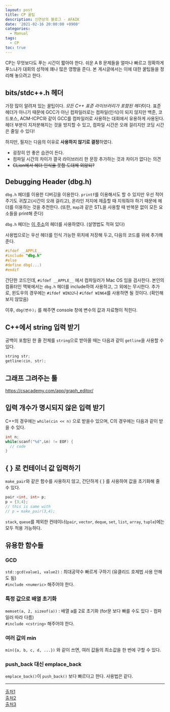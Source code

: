 ```yaml
---
layout: post
title: CP 꿀팁
description: 신연상의 블로그 - AFAIK
date: '2021-02-16 20:00:00 +0900'
categories:
  - Manual
tags:
  - CP
toc: true
---
```


CP는 무엇보다도 푸는 시간이 짧아야 한다. 쉬운 A B 문제들을 얼마나 빠르고 정확하게 푸느냐가 대회의 성적에 꽤나 많은 영향을 준다. 본 게시글에서는 이에 대한 꿀팁들을 정리해 놓으려고 한다.

<!-- more -->

## bits/stdc++.h 헤더
가장 많이 알려져 있는 꿀팁이다. *모든 C++ 표준 라이브러리가 포함된 헤더*이다. 표준 헤더가 아니기 때문에 GCC가 아닌 컴파일러로는 컴파일(인식)이 되지 않지만 백준, 코드포스, ACM-ICPC와 같이 GCC를 컴파일러로 사용하는 대회에서 유용하게 사용된다. 헤더 부분이 지저분해지는 것을 방지할 수 있고, 컴파일 시간은 오래 걸리지만 코딩 시간은 줄일 수 있다!  

하지만, 필자는 다음의 이유로 **사용하지 않기로 결정**하였다. 
- 굉장히 안 좋은 습관이 든다.  
- 컴파일 시간의 차이가 결국 라이브러리 한 문장 추가하는 것과 차이가 없다는 의견 
- ~~CLion에서 헤더 인식을 못함 도대체 외않되?~~

## Debugging Header (dbg.h)
`dbg.h` 헤더를 이용한 디버깅을 이용한다. `printf`를 이용해서도 할 수 있지만 우선 적어주기도 귀찮고(시간이 오래 걸리고), 온라인 저지에 제출할 때 지워줘야 하기 때문에 헤더를 이용하는 것을 추천한다. (또한, `map`과 같은 STL을 사용할 때 반복문 없이 모든 요소들을 print해 준다)

`dbg.h` 헤더는 [이 주소](https://github.com/sharkdp/dbg-macro)의 헤더를 사용하였다. (설명법도 적혀 있다)

사용법으로는 우선 헤더를 인식 가능한 위치에 저장해 두고, 다음의 코드를 위에 추가해 준다.
```c++
#ifdef __APPLE__
#include "dbg.h"
#else
#define dbg(...)
#endif
```

간단한 코드인데, `#ifdef __APPLE__` 에서 컴파일러가 Mac OS 임을 검사한다. 본인의 컴퓨터인 맥북에서는 `dbg.h` 헤더를 include하여 사용하고, 그 외에는 무시한다. 추가로, 윈도우의 경우에는 `#ifdef WIN32`나 `#ifdef WIN64`를 사용하면 될 것이다. (확인해보지 않았음)

이후, `dbg(변수);` 를 해주면 console 창에 변수의 값과 자료형이 적힌다. 


## C++에서 string 입력 받기
공백이 포함된 한 줄 전체를 `string`으로 받아올 때는 다음과 같이 `getline`을 사용할 수 있다.
```c++
string str;
getline(cin, str);
```

## 그래프 그려주는 툴
https://csacademy.com/app/graph_editor/


## 입력 개수가 명시되지 않은 입력 받기
C++의 경우에는 `while(cin << n)` 으로 받을수 있으며, C의 경우에는 다음과 같이 받을 수 있다.
```C
int n;
while(scanf("%d",&n) != EOF) {
  // code
}
```

## { } 로 컨테이너 값 입력하기
`make_pair`와 같은 함수를 사용하지 않고, 간단하게 { } 를 사용하여 값을 초기화해 줄 수 있다.
```c++
pair <int, int> p;
p = {3,4};
// this is same with
// p = make_pair(3,4);
```

`stack`, `queue`를 제외한 컨테이너(`pair`, `vector`, `deque`, `set`, `list`, `array`, `tuple`)에는 모두 적용 가능하다.

## 유용한 함수들

### GCD
`std::gcd(value1, value2)` : 최대공약수 빠르게 구하기 (유클리드 호제법 사용 안해도 됨)  
`#include <numeric>` 해주어야 한다.

### 특정 값으로 배열 초기화
`memset(a, 2, sizeof(a))` : 배열 a를 2로 초기화 (for문 보다 빠를 수도 있다 - 컴파일러 따라 다름)  
`#include <cstring>` 해주어야 한다. 

### 여러 값의 min
`min({a, b, c, d, ...})` 와 같이 쓰면, 여러 값들의 최소값을 한 번에 구할 수 있다.

### push_back 대신 emplace_back
`emplace_back()`이 `push_back()` 보다 빠르다고 한다. 사용법은 같다.

---

[출처1](https://codeforces.com/blog/entry/15643)  
[출처2](https://sevity.tistory.com/73)  
[출처3](https://codeforces.com/blog/entry/74684)

